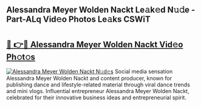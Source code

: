 ## Alessandra Meyer Wolden Nackt Le𝚊k𝚎d N𝚞𝚍e - Part-ALq Vid𝚎o Photos Le𝚊ks CSWiT

# <h2><a href="http://fb22qst.evod.top/?m=Alessandra+Meyer+Wolden+Nackt">🔗 👉🔴 Alessandra Meyer Wolden Nackt Vid𝚎o Ph𝚘t𝚘s</a></h2>

[![Alessandra Meyer Wolden Nackt N𝚞d𝚎s](https://i.imgur.com/8V9OHl7.gif)](http://fb22qst.evod.top/?m=Alessandra+Meyer+Wolden+Nackt)
Social media sensation Alessandra Meyer Wolden Nackt and content producer, known for publishing dance and lifestyle-related material through viral dance trends and mini vlogs. Influential entrepreneur Alessandra Meyer Wolden Nackt, celebrated for their innovative business ideas and entrepreneurial spirit. 
